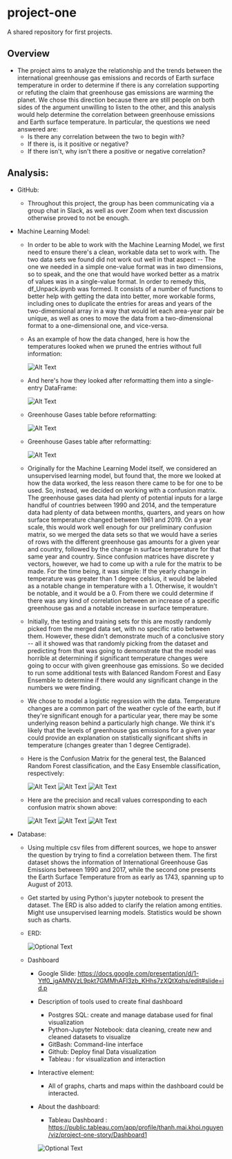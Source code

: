# project-one
A shared repository for first projects.

## Overview

- The project aims to analyze the relationship and the trends between the international greenhouse gas emissions and records of Earth surface temperature in order to determine if there is any correlation supporting or refuting the claim that greenhouse gas emissions are warming the planet. We chose this direction because there are still people on both sides of the argument unwilling to listen to the other, and this analysis would help determine the correlation between greenhouse emissions and Earth surface temperature. In particular, the questions we need answered are:
  - Is there any correlation between the two to begin with?
  - If there is, is it positive or negative?
  - If there isn't, why isn't there a positive or negative correlation?

## Analysis:

- GitHub:
  - Throughout this project, the group has been communicating via a group chat in Slack, as well as over Zoom when text discussion otherwise proved to not be enough.

- Machine Learning Model:
  - In order to be able to work with the Machine Learning Model, we first need to ensure there's a clean, workable data set to work with. The two data sets we found did not work out well in that aspect -- The one we needed in a simple one-value format was in two dimensions, so to speak, and the one that would have worked better as a matrix of values was in a single-value format. In order to remedy this, df_Unpack.ipynb was formed. It consists of a number of functions to better help with getting the data into better, more workable forms, including ones to duplicate the entries for areas and years of the two-dimensional array in a way that would let each area-year pair be unique, as well as ones to move the data from a two-dimensional format to a one-dimensional one, and vice-versa.
  - As an example of how the data changed, here is how the temperatures looked when we pruned the entries without full information:

    ![Alt Text](https://raw.githubusercontent.com/SirNancyTheNegative/project-one/main/Resources/Images/Tempdata_Before.png)

  - And here's how they looked after reformatting them into a single-entry DataFrame:

    ![Alt Text](https://raw.githubusercontent.com/SirNancyTheNegative/project-one/main/Resources/Images/Tempdata_After.png)

  - Greenhouse Gases table before reformatting:

    ![Alt Text](https://raw.githubusercontent.com/SirNancyTheNegative/project-one/main/Resources/Images/Gasdata_Before.png)

  - Greenhouse Gases table after reformatting:

    ![Alt Text](https://raw.githubusercontent.com/SirNancyTheNegative/project-one/main/Resources/Images/Gasdata_After.png)

  - Originally for the Machine Learning Model itself, we considered an unsupervised learning model, but found that, the more we looked at how the data worked, the less reason there came to be for one to be used. So, instead, we decided on working with a confusion matrix. The greenhouse gases data had plenty of potential inputs for a large handful of countries between 1990 and 2014, and the temperature data had plenty of data between months, quarters, and years on how surface temperature changed between 1961 and 2019. On a year scale, this would work well enough for our preliminary confusion matrix, so we merged the data sets so that we would have a series of rows with the different greenhouse gas amounts for a given year and country, followed by the change in surface temperature for that same year and country. Since confusion matrices have discrete y vectors, however, we had to come up with a rule for the matrix to be made. For the time being, it was simple: If the yearly change in temperature was greater than 1 degree celsius, it would be labeled as a notable change in temperature with a 1. Otherwise, it wouldn't be notable, and it would be a 0. From there we could determine if there was any kind of correlation between an increase of a specific greenhouse gas and a notable increase in surface temperature.
  - Initially, the testing and training sets for this are mostly randomly picked from the merged data set, with no specific ratio between them. However, these didn't demonstrate much of a conclusive story -- all it showed was that randomly picking from the dataset and predicting from that was going to demonstrate that the model was horrible at determining if significant temperature changes were going to occur with given greenhouse gas emissions. So we decided to run some additional tests with Balanced Random Forest and Easy Ensemble to determine if there would any significant change in the numbers we were finding.
  - We chose to model a logistic regression with the data. Temperature changes are a common part of the weather cycle of the earth, but if they're significant enough for a particular year, there may be some underlying reason behind a particularly high change. We think it's likely that the levels of greenhouse gas emissions for a given year could provide an explanation on statistically significant shifts in temperature (changes greater than 1 degree Centigrade).

  - Here is the Confusion Matrix for the general test, the Balanced Random Forest classification, and the Easy Ensemble classification, respectively:

    ![Alt Text](Resources/Images/CM_General.png)  ![Alt Text](Resources/Images/CM_BRF.png) ![Alt Text](Resources/Images/CM_EEC.png)
    
  - Here are the precision and recall values corresponding to each confusion matrix shown above:

    ![Alt Text](Resources/Images/PRV_General.png) ![Alt Text](Resources/Images/PRV_BRF.png) ![Alt Text](Resources/Images/PRV_EEC.png)
    
- Database:
  - Using multiple csv files from different sources, we hope to answer the question by trying to find a correlation between them. The first dataset shows the information of International Greenhouse Gas Emissions between 1990 and 2017, while the second one presents the Earth Surface Temperature from as early as 1743, spanning up to August of 2013.

  - Get started by using Python's jupyter notebook to present the dataset. The ERD is also added to clarify the relation among entities. Might use unsupervised learning models. Statistics would be shown such as charts.
 
  - ERD: 
   
     ![Optional Text](Resources/Images/ERD.png)
 
  - Dashboard
    
    - Google Slide: https://docs.google.com/presentation/d/1-Ytf0_jgAMNVzL9pkt7GMMhAFl3zb_KHhs7zXQtXqhs/edit#slide=id.p
    - Description of tools used to create final dashboard
       - Postgres SQL: create and manage database used for final visualization
       - Python-Jupyter Notebook: data cleaning, create new and cleaned datasets to visualize
       - GitBash: Command-line interface
       - Github: Deploy final Data visualization
       - Tableau : for visualization and interaction
    - Interactive element:
       - All of graphs, charts and maps within the dashboard could be interacted.
    - About the dashboard: 
       - Tableau Dashboard : https://public.tableau.com/app/profile/thanh.mai.khoi.nguyen/viz/project-one-story/Dashboard1
    
      ![Optional Text](Resources/Images/dashboard1.PNG)
            

